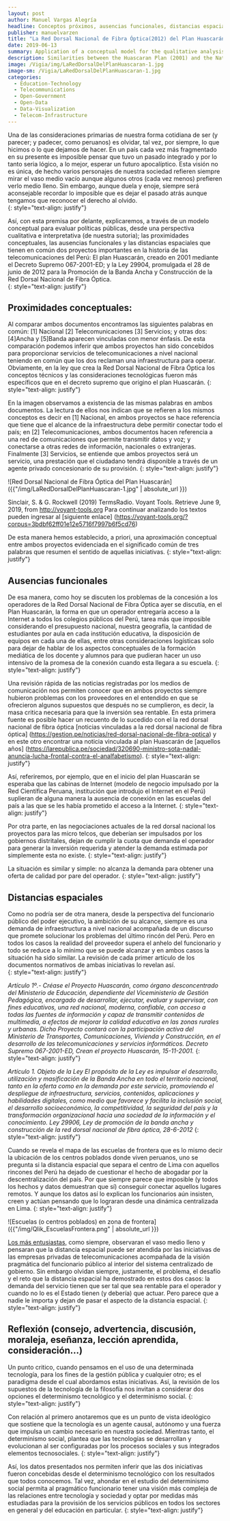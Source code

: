 ```yaml
---
layout: post
author: Manuel Vargas Alegría
headline: Conceptos próximos, ausencias funcionales, distancias espaciales.   
publisher: manuelvarzen
title: "La Red Dorsal Nacional de Fibra Óptica(2012) del Plan Huascarán(2001)"
date: 2019-06-13
summary: Application of a conceptual model for the qualitative analysis of public policies
description: Similarities between the Huascaran Plan (2001) and the National Fiber Optic Dorsal Network (2012) 
image: /Vigia/img/LaRedDorsalDelPlanHuascaran-1.jpg
image-sm: /Vigia/LaRedDorsalDelPlanHuascaran-1.jpg
categories:
  - Education-Technology  
  - Telecommunications
  - Open-Government
  - Open-Data
  - Data-Visualization
  - Telecom-Infrastructure
---
```


Una de las consideraciones primarias de nuestra forma cotidiana de ser (y parecer; y padecer, como peruanos) es olvidar, tal vez, por siempre, lo que hicimos o lo que dejamos de hacer. En un país cada vez más fragmentado en su presente es imposible pensar que tuvo un pasado integrado y por lo tanto seria lógico, a lo mejor, esperar un futuro apocalíptico. Esta visión no es única, de hecho varios personajes de nuestra sociedad refieren siempre mirar el vaso medio vacío aunque algunos otros (cada vez menos) prefieren verlo medio lleno. Sin embargo, aunque duela y enoje, siempre será aconsejable recordar lo imposible que es dejar el pasado atrás aunque tengamos que reconocer el derecho al olvido.  
{: style="text-align: justify"}

Así, con esta premisa por delante, explicaremos, a través de un modelo conceptual para evaluar políticas públicas, desde una perspectiva cualitativa e interpretativa (de nuestra sutoria); las proximidades conceptuales, las ausencias funcionales y las distancias espaciales que tienen en común dos proyectos importantes en la historia de las telecomunicaciones del Perú: El plan Huascarán, creado en 2001 mediante el Decreto Supremo 067-2001-ED; y la Ley 29904, promulgada el 28 de junio de 2012 para la Promoción de la Banda Ancha y Construcción de la Red Dorsal Nacional de Fibra Óptica.    
{: style="text-align: justify"}

## Proximidades conceptuales: 
Al comparar ambos documentos encontramos las siguientes palabras en común: [1] Nacional [2] Telecomunicaciones [3] Servicios; y otras dos: [4]Ancha y [5]Banda aparecen vinculadas con menor énfasis. De esta comparación podemos inferir que ambos proyectos han sido concebidos para proporcionar servicios de telecomunicaciones a nivel nacional teniendo en común que los dos reclaman una infraestructura para operar. Obviamente, en la ley que crea la Red Dorsal Nacional de Fibra Óptica los conceptos técnicos y las consideraciones tecnológicas fueron más específicos que en el decreto supremo que origino el plan Huascarán. 
{: style="text-align: justify"}

En la imagen observamos a existencia de las mismas palabras en ambos documentos. La lectura de ellos nos indican que se refieren a los mismos conceptos es decir en [1] Nacional, en ambos proyectos se hace referencia que tiene que el alcance de la infraestructura debe permitir conectar todo el país; en [2] Telecomunicaciones, ambos documentos hacen referencia a una red de comunicaciones que permite transmitir datos y voz; y conectarse a otras redes de información, nacionales o extranjeras. Finalmente [3] Servicios, se entiende que ambos proyectos será un servicio, una prestación que el ciudadano tendrá disponible a través de un agente privado concesionario de su provisión. 
{: style="text-align: justify"}

![Red Dorsal Nacional de Fibra Óptica del Plan Huascarán]({{"/img/LaRedDorsalDelPlanHuascaran-1.jpg" | absolute_url }})

Sinclair, S. & G. Rockwell (2019) TermsRadio. Voyant Tools. Retrieve June 9, 2019, from http://voyant-tools.org
Para continuar analizando los textos pueden ingresar al [siguiente enlace] (https://voyant-tools.org/?corpus=3bdbf62ff01e12e5716f7997b6f5cd76)

De esta manera hemos establecido, a priori, una aproximación conceptual entre ambos proyectos evidenciada en el significado común de tres palabras que resumen el sentido de aquellas iniciativas. 
{: style="text-align: justify"}

## Ausencias funcionales 
De esa manera, como hoy se discuten los problemas de la concesión a los operadores de la Red Dorsal Nacional de Fibra Óptica ayer se discutía, en el Plan Huascarán, la forma en que un operador entregaría acceso a la Internet a todos los colegios públicos del Perú, tarea más que imposible considerando el presupuesto nacional, nuestra geografía, la cantidad de estudiantes por aula en cada institución educativa, la disposición de equipos en cada una de ellas, entre otras consideraciones logísticas solo para dejar de hablar de los aspectos conceptuales de la formación mediática de los docente y alumnos para que pudieran hacer un uso intensivo de la promesa de la conexión cuando esta llegara a su escuela. 
{: style="text-align: justify"}

Una revisión rápida de las noticias registradas por los medios de comunicación nos permiten conocer que en ambos proyectos siempre hubieron problemas con los proveedores en el entendido en que se ofrecieron algunos supuestos que después no se cumplieron, es decir, la masa critica necesaria para que la inversión sea rentable. En esta primera fuente es posible hacer un recuento de lo sucedido con el la red dorsal nacional de fibra óptica [noticias vinculadas a la red dorsal nacional de fibra óptica] (https://gestion.pe/noticias/red-dorsal-nacional-de-fibra-optica) y en este otro encontrar una noticia vinculada al plan Huascarán de [aquellos años] (https://larepublica.pe/sociedad/320690-ministro-sota-nadal-anuncia-lucha-frontal-contra-el-analfabetismo). 
{: style="text-align: justify"}

Así, referiremos, por ejemplo, que en el inicio del plan Huascarán se esperaba que las cabinas de Internet (modelo de negocio impulsado por la Red Científica Peruana, institución que introdujo el Internet en el Perú) suplieran de alguna manera la ausencia de conexión en las escuelas del país a las que se les había prometido el acceso a la Internet. 
{: style="text-align: justify"}

Por otra parte, en las negociaciones actuales de la red dorsal nacional los proyectos para las micro telcos, que deberían ser impulsados por los gobiernos distritales, dejan de cumplir la cuota que demanda el operador para generar la inversión requerida y atender la demanda estimada por simplemente esta no existe. 
{: style="text-align: justify"}

La situación es similar y simple: no alcanza la demanda para obtener una oferta de calidad por pare del operador. 
{: style="text-align: justify"}

## Distancias espaciales

Como no podría ser de otra manera, desde la perspectiva del funcionario público del poder ejecutivo, la ambición de su alcance, siempre es una demanda de infraestructura a nivel nacional acompañada de un discurso que promete solucionar los problemas del último rincón del Perú. Pero en todos los casos la realidad del proveedor supera el anhelo del funcionario y todo se reduce a lo mínimo que se puede alcanzar y en ambos casos la situación ha sido similar. La revisión de cada primer artículo de los documentos normativos de ambas iniciativas lo revelan así.  
{: style="text-align: justify"}

*Artículo 1º.- Créase el Proyecto Huascarán, como órgano desconcentrado del Ministerio de Educación, dependiente del
Viceministerio de Gestión Pedagógica, encargado de desarrollar, ejecutar, evaluar y supervisar, con fines educativos, una red
nacional, moderna, confiable, con acceso a todas las fuentes de información y capaz de transmitir contenidos de multimedia, a
efectos de mejorar la calidad educativa en las zonas rurales y urbanas. Dicho Proyecto contará con la participación activa del
Ministerio de Transportes, Comunicaciones, Vivienda y Construcción, en el desarrollo de las telecomunicaciones y servicios
informáticos. Decreto Supremo 067-2001-ED, Crean el proyecto Huascarán, 15-11-2001.* 
{: style="text-align: justify"}

*Artículo 1. Objeto de la Ley
El propósito de la Ley es impulsar el desarrollo, utilización y masificación de la Banda Ancha en todo el territorio nacional,
tanto en la oferta como en la demanda por este servicio, promoviendo el despliegue de infraestructura, servicios, contenidos,
aplicaciones y habilidades digitales, como medio que favorece y facilita la inclusión social, el desarrollo socioeconómico, la
competitividad, la seguridad del país y la transformación organizacional hacia una sociedad de la información y el
conocimiento. Ley 29906, Ley de promoción de la banda ancha y construcción de la red dorsal nacional de fibra óptica, 28-6-2012* 
{: style="text-align: justify"}

Cuando se revela el mapa de las escuelas de frontera que es lo mismo decir la ubicación de los centros poblados donde viven peruanos, uno se pregunta si la distancia espacial que separa el centro de Lima con aquellos rincones del Perú ha dejado de cuestionar el hecho de abogadar por la descentralización del país. Por que siempre parece que imposible (y todos los hechos y datos demuestran que sí) conseguir conectar aquellos lugares remotos. Y aunque los datos así lo explican los funcionarios aún insisten, creen y actúan pensando que lo lograran desde una dinámica centralizada en Lima. 
{: style="text-align: justify"}

![Escuelas (o centros poblados) en zona de frontera]({{"/img/Qlik_EscuelasFrontera.png" | absolute_url }})

[Los más entusiastas,](https://twitter.com/oscarmontezuma/status/1135164541707251712?s=20) como siempre, observaran el vaso medio lleno y pensaran que la distancia espacial puede ser atendida por las iniciativas de las empresas privadas de telecomunicaciones acompañada de la visión pragmática del funcionario público al interior del sistema centralizado de gobierno. Sin embargo olvidan siempre, justamente, el problema, el desafío y el reto que la distancia espacial ha demostrado en estos dos casos: la demanda del servicio tienen que ser tal que sea rentable para el operador y cuando no lo es el Estado tienen (y debería) que actuar. Pero parece que a nadie le importa y dejan de pasar el aspecto de la distancia espacial. 
{: style="text-align: justify"}

## Reflexión (consejo, advertencia, discusión, moraleja, eseñanza, lección aprendida, consideración...) 
Un punto critico, cuando pensamos en el uso de una determinada tecnología, para los fines de la gestión pública y cualquier otro; es el paradigma desde el cual abordamos estas iniciativas. Así, la revisión de los supuestos de la tecnología de la filosofía nos invitan a considerar dos opciones el determinismo tecnológico y el determinismo social. 
{: style="text-align: justify"}

Con relación al primero anotaremos que es un punto de vista ideológico que sostiene que la tecnología es un agente causal, autónomo y una fuerza que impulsa un cambio necesario en nuestra sociedad. Mientras tanto, el determinismo social, plantea que las tecnologías se desarrollan y evolucionan al ser configuradas por los procesos sociales y sus integrados elementos tecnosociales. 
{: style="text-align: justify"}

Así, los datos presentados nos permiten inferir que las dos iniciativas fueron concebidas desde el determinismo tecnológico con los resultados que todos conocemos. Tal vez, ahondar en el estudio del determinismo social permita al pragmático funcionario tener una visión más compleja de las relaciones entre tecnología y sociedad y optar por medidas más estudiadas para la provisión de los servicios públicos en todos los sectores en general y del educación en particular. 
{: style="text-align: justify"}
